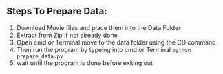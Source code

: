 ## Steps To Prepare Data:

  1. Download Movie files and place them into the Data Folder
  2. Extract from Zip if not already done
  3. Open cmd or Terminal move to the data folder using the CD command
  4. Then run the program by typeing into cmd or Terminal `python prepare_data.py`
  5. wait until the program is done before exiting out
